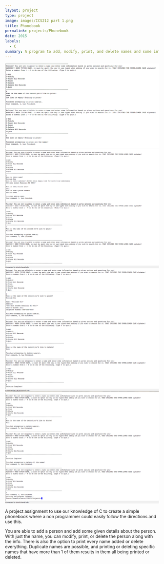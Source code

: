 ```yaml
---
layout: project
type: project
image: images/ICS212 part 1.png
title: Phonebook
permalink: projects/Phonebook
date: 2015
labels:
  - C
summary: A program to add, modify, print, and delete names and some info from ICS 212 in Spring 2015
---
```


<img class="ui image" src="../images/ICS212 part 1.png">
<img class="ui image" src="../images/ICS212 part 2.png">
<img class="ui image" src="../images/ICS212 part 3.png">
<img class="ui image" src="../images/ICS212 part 4.png">


A project assignment to use our knowledge of C to create a simple phonebook where a non programmer could easily follow the directions and use this.

You are able to add a person and add some given details about the person. With just the name, you can modify, print, or delete the person along with the info. There is also the option to print every name added or delete everything. Duplicate names are possible, and printing or deleting specific names that have more than 1 of them results in them all being printed or deleted.
